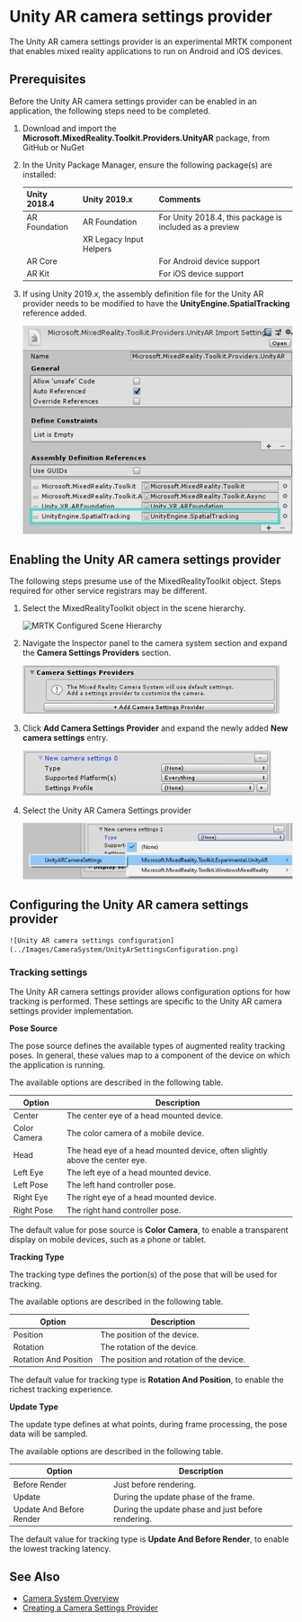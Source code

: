 # Unity AR camera settings provider

The Unity AR camera settings provider is an experimental MRTK component that enables mixed reality applications to run on Android and iOS devices.

## Prerequisites

Before the Unity AR camera settings provider can be enabled in an application, the following steps need to be completed.

1. Download and import the **Microsoft.MixedReality.Toolkit.Providers.UnityAR** package, from GitHub or NuGet
1. In the Unity Package Manager, ensure the following package(s) are installed:

    | Unity 2018.4 | Unity 2019.x | Comments |
    | --- | --- | -- |
    | AR Foundation | AR Foundation | For Unity 2018.4, this package is included as a preview |
    | | XR Legacy Input Helpers | |
    | AR Core | | For Android device support |
    | AR Kit | | For iOS device support |

1. If using Unity 2019.x, the assembly definition file for the Unity AR provider needs to be modified to have the **UnityEngine.SpatialTracking** reference added.

    ![Unity AR assembly definition](../Images/CrossPlatform/UnityArAssemblyReferences.png)

## Enabling the Unity AR camera settings provider

The following steps presume use of the MixedRealityToolkit object. Steps required for other service registrars may be different.

1. Select the MixedRealityToolkit object in the scene hierarchy.

    ![MRTK Configured Scene Hierarchy](../Images/MRTK_ConfiguredHierarchy.png)

2. Navigate the Inspector panel to the camera system section and expand the **Camera Settings Providers** section.

    ![Expand settings providers](../Images/CameraSystem/ExpandProviders.png)

3. Click **Add Camera Settings Provider** and expand the newly added **New camera settings** entry.

    ![Expand new settings provider](../Images/CameraSystem/ExpandNewProvider.png)

4. Select the Unity AR Camera Settings provider

    ![Select Unity AR settings provider](../Images/CameraSystem/SelectUnityArSettings.png)

## Configuring the Unity AR camera settings provider

    ![Unity AR camera settings configuration](../Images/CameraSystem/UnityArSettingsConfiguration.png)

### Tracking settings

The Unity AR camera settings provider allows configuration options for how tracking is performed. These settings are specific to the Unity AR camera settings provider implementation.

**Pose Source**

The pose source defines the available types of augmented reality tracking poses. In general, these values map to a component of the device on which the application is running.

The available options are described in the following table.

| Option | Description |
| --- | --- |
| Center | The center eye of a head mounted device. |
| Color Camera | The color camera of a mobile device. |
| Head | The head eye of a head mounted device, often slightly above the center eye. |
| Left Eye | The left eye of a head mounted device. |
| Left Pose | The left hand controller pose. |
| Right Eye | The right eye of a head mounted device. |
| Right Pose | The right hand controller pose. |

The default value for pose source is **Color Camera**, to enable a transparent display on mobile devices, such as a phone or tablet.

**Tracking Type**

The tracking type defines the portion(s) of the pose that will be used for tracking.

The available options are described in the following table.

| Option | Description |
| --- | --- |
| Position | The position of the device. |
| Rotation | The rotation of the device. |
| Rotation And Position | The position and rotation of the device. |

The default value for tracking type is **Rotation And Position**, to enable the richest tracking experience.

**Update Type**

The update type defines at what points, during frame processing, the pose data will be sampled.

The available options are described in the following table.

| Option | Description |
| --- | --- |
| Before Render | Just before rendering. |
| Update | During the update phase of the frame. |
| Update And Before Render | During the update phase and just before rendering. |

The default value for tracking type is **Update And Before Render**, to enable the lowest tracking latency.

## See Also

- [Camera System Overview](CameraSystemOverview.md)
- [Creating a Camera Settings Provider](CreateSettingsProvider.md)

